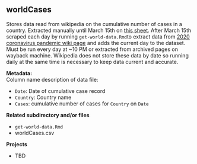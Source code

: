## worldCases
Stores data read from wikipedia on the cumulative number of cases in a country. Extracted manually until March 15th on [this sheet](https://docs.google.com/spreadsheets/d/1SC28cM52m6s1gTJutpvFxadT9GGu-li90tsqkGuaM48/edit#gid=770412370). After March 15th scraped each day by running `get-world-data.Rmd`to
extract data from [2020 coronavirus pandemic wiki page](https://en.wikipedia.org/wiki/2019%E2%80%9320_coronavirus_pandemic) and adds the current day to the dataset. Must be run every day at ~10 PM or extracted from archived pages on wayback machine. Wikipedia does not store these data by date so running daily at the same time is necessary to keep data current and accurate.

<b>Metadata:</b> </br>
 Column name description of data file:
 - `Date`: Date of cumulative case record
 - `Country`: Country name
 - `Cases`: cumulative number of cases for `Country` on `Date`

<b>Related subdirectory and/or files</b>
- `get-world-data.Rmd`
- worldCases.csv

<b>Projects</b>
- TBD
